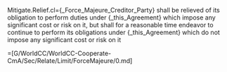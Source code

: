 Mitigate.Relief.cl={_Force_Majeure_Creditor_Party} shall be relieved of its obligation to perform duties under {_this_Agreement} which impose any significant cost or risk on it, but shall for a reasonable time endeavor to continue to perform its obligations under {_this_Agreement} which do not impose any significant cost or risk on it

=[G/WorldCC/WorldCC-Cooperate-CmA/Sec/Relate/Limit/ForceMajeure/0.md]
